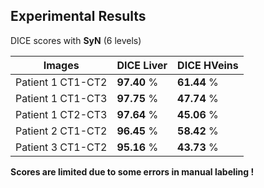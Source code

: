 ##  Experimental Results

DICE scores with **SyN** (6 levels)

|  Images  | DICE Liver | DICE HVeins |
| --------- | --------- | ----- |
| Patient 1 CT1-CT2 | **97.40** % | **61.44** % |
| Patient 1 CT1-CT3 | **97.75** % | **47.74** % |
| Patient 1 CT2-CT3 | **97.64** % | **45.06** % |
| Patient 2 CT1-CT2 | **96.45** % | **58.42** % |
| Patient 3 CT1-CT2 | **95.16** % | **43.73** % |

**Scores are limited due to some errors in manual labeling !**
